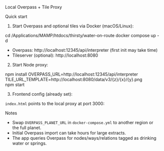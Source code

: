 Local Overpass + Tile Proxy

Quick start

1) Start Overpass and optional tiles via Docker (macOS/Linux):

cd /Applications/MAMP/htdocs/thirsty/water-on-route
docker compose up -d

- Overpass: http://localhost:12345/api/interpreter (first init may take time)
- Tileserver (optional): http://localhost:8080

2) Start Node proxy:

npm install
OVERPASS_URL=http://localhost:12345/api/interpreter \
TILE_URL_TEMPLATE=http://localhost:8080/data/v3/{z}/{x}/{y}.png \
npm start

3) Frontend config (already set):

`index.html` points to the local proxy at port 3000:

<script>
  window.WOR_CONFIG = {
    overpassUrl: 'http://localhost:3000/api/overpass',
    tileUrl: 'http://localhost:3000/tiles/{z}/{x}/{y}.png'
  };
</script>

Notes

- Swap `OVERPASS_PLANET_URL` in `docker-compose.yml` to another region or the full planet.
- Initial Overpass import can take hours for large extracts.
- The app queries Overpass for nodes/ways/relations tagged as drinking water or springs.


